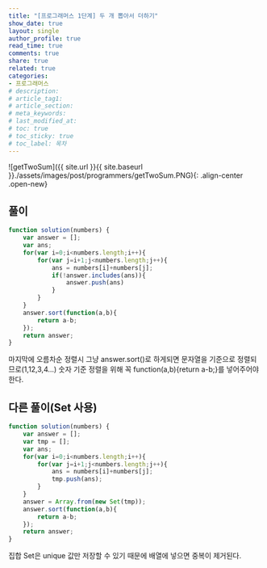 ```yaml
---
title: "[프로그래머스 1단계] 두 개 뽑아서 더하기"
show_date: true
layout: single
author_profile: true
read_time: true
comments: true
share: true
related: true
categories:
- 프로그래머스
# description: 
# article_tag1: 
# article_section: 
# meta_keywords: 
# last_modified_at: 
# toc: true
# toc_sticky: true
# toc_label: 목차
--- 
```


![getTwoSum]({{ site.url }}{{ site.baseurl }}./assets/images/post/programmers/getTwoSum.PNG){: .align-center .open-new}

## 풀이
```js
function solution(numbers) {
    var answer = [];
    var ans;
    for(var i=0;i<numbers.length;i++){
        for(var j=i+1;j<numbers.length;j++){
            ans = numbers[i]+numbers[j];
            if(!answer.includes(ans)){
                answer.push(ans)
            }
        }
    }
    answer.sort(function(a,b){
        return a-b;
    });
    return answer;
}
``` 
마지막에 오름차순 정렬시 그냥 answer.sort()로 하게되면 문자열을 기준으로 정렬되므로(1,12,3,4...) 숫자 기준 정렬을 위해 꼭 function(a,b){return a-b;}를 넣어주어야한다.

## 다른 풀이(Set 사용)
```js
function solution(numbers) {
    var answer = [];
    var tmp = [];
    var ans;
    for(var i=0;i<numbers.length;i++){
        for(var j=i+1;j<numbers.length;j++){
            ans = numbers[i]+numbers[j];
            tmp.push(ans);
        }
    }
    answer = Array.from(new Set(tmp));
    answer.sort(function(a,b){
        return a-b;
    });
    return answer;
}
``` 
집합 Set은 unique 값만 저장할 수 있기 때문에 배열에 넣으면 중복이 제거된다.